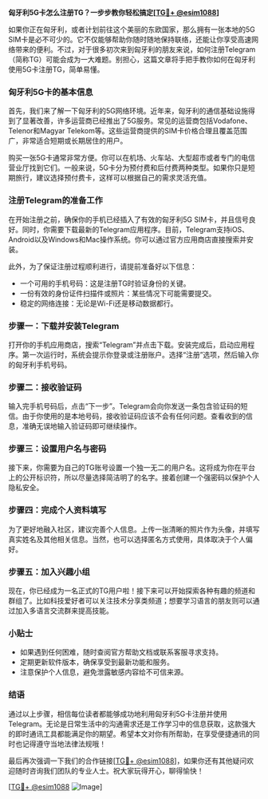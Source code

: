 **匈牙利5G卡怎么注册TG？一步步教你轻松搞定[[TG💪+ @esim1088](https://t.me/s/esim1088)]**

如果你正在匈牙利，或者计划前往这个美丽的东欧国家，那么拥有一张本地的5G SIM卡是必不可少的。它不仅能够帮助你随时随地保持联络，还能让你享受高速网络带来的便利。不过，对于很多初次来到匈牙利的朋友来说，如何注册Telegram（简称TG）可能会成为一大难题。别担心，这篇文章将手把手教你如何在匈牙利使用5G卡注册TG，简单易懂。

### 匈牙利5G卡的基本信息

首先，我们来了解一下匈牙利的5G网络环境。近年来，匈牙利的通信基础设施得到了显著改善，许多运营商已经推出了5G服务。常见的运营商包括Vodafone、Telenor和Magyar Telekom等。这些运营商提供的SIM卡价格合理且覆盖范围广，非常适合短期或长期居住的用户。

购买一张5G卡通常非常方便。你可以在机场、火车站、大型超市或者专门的电信营业厅找到它们。一般来说，5G卡分为预付费和后付费两种类型。如果你只是短期旅行，建议选择预付费卡，这样可以根据自己的需求灵活充值。

### 注册Telegram的准备工作

在开始注册之前，确保你的手机已经插入了有效的匈牙利5G SIM卡，并且信号良好。同时，你需要下载最新的Telegram应用程序。目前，Telegram支持iOS、Android以及Windows和Mac操作系统。你可以通过官方应用商店直接搜索并安装。

此外，为了保证注册过程顺利进行，请提前准备好以下信息：
- 一个可用的手机号码：这是注册TG时验证身份的关键。
- 一份有效的身份证件扫描件或照片：某些情况下可能需要提交。
- 稳定的网络连接：无论是Wi-Fi还是移动数据都行。

### 步骤一：下载并安装Telegram

打开你的手机应用商店，搜索“Telegram”并点击下载。安装完成后，启动应用程序。第一次运行时，系统会提示你登录或注册账户。选择“注册”选项，然后输入你的匈牙利手机号码。

### 步骤二：接收验证码

输入完手机号码后，点击“下一步”。Telegram会向你发送一条包含验证码的短信。由于你使用的是本地号码，接收验证码应该不会有任何问题。查看收到的信息，准确无误地输入验证码即可继续操作。

### 步骤三：设置用户名与密码

接下来，你需要为自己的TG账号设置一个独一无二的用户名。这将成为你在平台上的公开标识符，所以尽量选择简洁明了的名字。接着创建一个强密码以保护个人隐私安全。

### 步骤四：完成个人资料填写

为了更好地融入社区，建议完善个人信息。上传一张清晰的照片作为头像，并填写真实姓名及其他相关信息。当然，也可以选择匿名方式使用，具体取决于个人偏好。

### 步骤五：加入兴趣小组

现在，你已经成为一名正式的TG用户啦！接下来可以开始探索各种有趣的频道和群组了。比如科技爱好者可以关注技术分享类频道；想要学习语言的朋友则可以通过加入多语言交流群来提高技能。

### 小贴士

- 如果遇到任何困难，随时查阅官方帮助文档或联系客服寻求支持。
- 定期更新软件版本，确保享受到最新功能和服务。
- 注意保护个人信息，避免泄露敏感内容给不可信来源。

### 结语

通过以上步骤，相信每位读者都能够成功地利用匈牙利5G卡注册并使用Telegram。无论是日常生活中的沟通需求还是工作学习中的信息获取，这款强大的即时通讯工具都能满足你的期望。希望本文对你有所帮助，在享受便捷通讯的同时也记得遵守当地法律法规哦！

最后再次强调一下我们的合作链接[[TG💪+ @esim1088](https://t.me/s/esim1088)]，如果你还有其他疑问欢迎随时咨询我们团队的专业人士。祝大家玩得开心，聊得愉快！

[[TG💪+ @esim1088](https://t.me/s/esim1088) ![Image](https://i.postimg.cc/4NQfJmqS/Snipaste-2025-05-13-00-14-12.png)]
